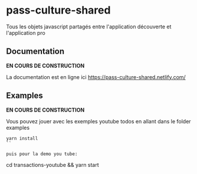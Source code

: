 # pass-culture-shared

Tous les objets javascript partagés entre l'application découverte et l'application pro

## Documentation

**EN COURS DE CONSTRUCTION**

La documentation est en ligne ici https://pass-culture-shared.netlify.com/

## Examples

**EN COURS DE CONSTRUCTION**

Vous pouvez jouer avec les exemples youtube todos en allant dans le folder examples

```
yarn install
``

puis pour la demo you tube:
```
cd transactions-youtube && yarn start
```
